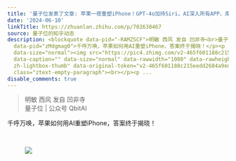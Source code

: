 ```yaml
---
title: '量子位发表了文章: 苹果一夜重塑iPhone！GPT-4o加持Siri，AI深入所有APP，库克：开启苹果AI下一章'
date: '2024-06-10'
linkTitle: https://zhuanlan.zhihu.com/p/702638467
source: 量子位的知乎动态
description: <blockquote data-pid="-RAMZSCF">明敏 西风 发自 凹非寺<br>量子位 | 公众号 QbitAI</blockquote><p
  data-pid="zMdgmag0">千呼万唤，苹果如何用AI重塑iPhone，答案终于揭晓！</p><p class="ztext-empty-paragraph"><br></p><figure
  data-size="normal"><img src="https://pic4.zhimg.com/v2-465f601188c215eedd2684a9ed03b9c3.jpg"
  data-caption="" data-size="normal" data-rawwidth="1080" data-rawheight="602" class="origin_image
  zh-lightbox-thumb" data-original-token="v2-465f601188c215eedd2684a9ed03b9c3" referrerpolicy="no-referrer"></figure><p
  class="ztext-empty-paragraph"><br></p><p ...
disable_comments: true
---
```

<blockquote data-pid="-RAMZSCF">明敏 西风 发自 凹非寺<br>量子位 | 公众号 QbitAI</blockquote><p data-pid="zMdgmag0">千呼万唤，苹果如何用AI重塑iPhone，答案终于揭晓！</p><p class="ztext-empty-paragraph"><br></p><figure data-size="normal"><img src="https://pic4.zhimg.com/v2-465f601188c215eedd2684a9ed03b9c3.jpg" data-caption="" data-size="normal" data-rawwidth="1080" data-rawheight="602" class="origin_image zh-lightbox-thumb" data-original-token="v2-465f601188c215eedd2684a9ed03b9c3" referrerpolicy="no-referrer"></figure><p class="ztext-empty-paragraph"><br></p><p ...
